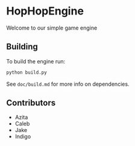 # HopHopEngine

Welcome to our simple game engine

## Building
To build the engine run:
```bash
python build.py
```

See `doc/build.md` for more info on dependencies.

## Contributors
* Azita
* Caleb
* Jake
* Indigo
